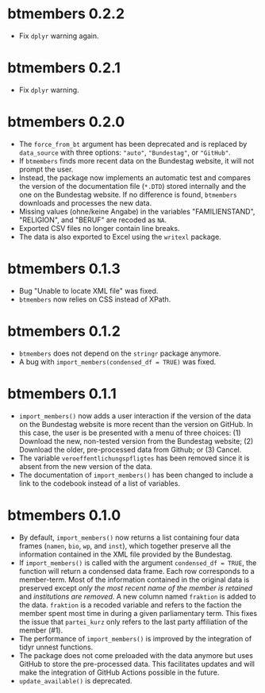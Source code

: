 # btmembers 0.2.2

* Fix `dplyr` warning again.


# btmembers 0.2.1

* Fix `dplyr` warning.


# btmembers 0.2.0

* The `force_from_bt` argument has been deprecated and is replaced by `data_source` with three options: `"auto"`, `"Bundestag"`, or `"GitHub"`. 
* If `btmembers` finds more recent data on the Bundestag website, it will not prompt the user. 
* Instead, the package now implements an automatic test and compares the version of the documentation file (`*.DTD`) stored internally and the one on the Bundestag website. If no difference is found, `btmembers` downloads and processes the new data. 
* Missing values (ohne/keine Angabe) in the variables "FAMILIENSTAND", "RELIGION", and "BERUF" are recoded as `NA`.
* Exported CSV files no longer contain line breaks.
* The data is also exported to Excel using the `writexl` package. 


# btmembers 0.1.3

* Bug "Unable to locate XML file" was fixed.
* `btmembers` now relies on CSS instead of XPath. 


# btmembers 0.1.2

* `btmembers` does not depend on the `stringr` package anymore.
* A bug with `import_members(condensed_df = TRUE)` was fixed.


# btmembers 0.1.1

* `import_members()` now adds a user interaction if the version of the data on the Bundestag website is more recent than the version on GitHub. In this case, the user is be presented with a menu of three choices: (1) Download the new, non-tested version from the Bundestag website; (2) Download the older, pre-processed data from Github; or (3) Cancel.
* The variable `veroeffentlichungspfligtes` has been removed since it is absent from the new version of the data. 
* The documentation of `import_members()` has been changed to include a link to the codebook instead of a list of variables. 


# btmembers 0.1.0

* By default, `import_members()` now returns a list containing four data frames (`namen`, `bio`, `wp`, and `inst`), which together preserve all the information contained in the XML file provided by the Bundestag.
* If `import_members()` is called with the argument `condensed_df = TRUE`, the function will return a condensed data frame. Each row corresponds to a member-term. Most of the information contained in the original data is preserved except _only the most recent name of the member is retained_ and _institutions are removed_. A new column named `fraktion` is added to the data. `fraktion` is a recoded variable and refers to the faction the member spent most time in during a given parliamentary term. This fixes the issue that `partei_kurz` only refers to the last party affiliation of the member (#1).
* The performance of `import_members()` is improved by the integration of tidyr unnest functions. 
* The package does not come preloaded with the data anymore but uses GitHub to store the pre-processed data. This facilitates updates and will make the integration of GitHub Actions possible in the future. 
* `update_available()` is deprecated. 
